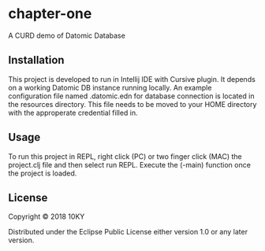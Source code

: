 # chapter-one

A CURD demo of Datomic Database

## Installation

This project is developed to run in Intellij IDE with Cursive plugin.  It depends on a working Datomic DB instance running locally.  An example configuration file named .datomic.edn for database connection is located in the resources directory.  This file needs to be moved to your HOME directory with the approperate credential filled in.


## Usage

To run this project in REPL, right click (PC) or two finger click (MAC) the project.clj file and then select run REPL.
Execute the (-main) function once the project is loaded.


## License

Copyright © 2018 10KY

Distributed under the Eclipse Public License either version 1.0 or any later version.
